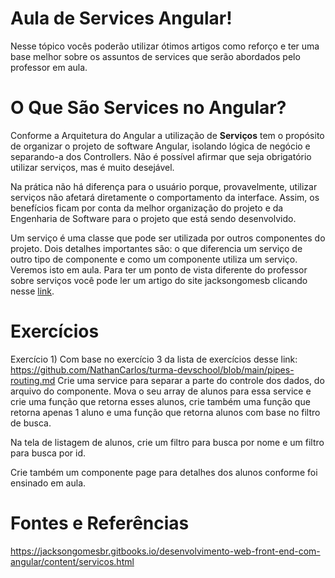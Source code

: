 # Aula de Services Angular!

Nesse tópico vocês poderão utilizar ótimos artigos como reforço e ter uma base melhor sobre os assuntos de services que serão abordados pelo professor em aula.

# O Que São Services no Angular?
Conforme a Arquitetura do Angular a utilização de  **Serviços** tem o propósito de organizar o projeto de software Angular, isolando lógica de negócio e separando-a dos Controllers. Não é possível afirmar que seja obrigatório utilizar serviços, mas é muito desejável.

Na prática não há diferença para o usuário porque, provavelmente, utilizar serviços não afetará diretamente o comportamento da interface. Assim, os benefícios ficam por conta da melhor organização do projeto e da Engenharia de Software para o projeto que está sendo desenvolvido.

Um serviço é uma classe que pode ser utilizada por outros componentes do projeto. Dois detalhes importantes são: o que diferencia um serviço de outro tipo de componente e como um componente utiliza um serviço. Veremos isto em aula.
Para ter um ponto de vista diferente do professor sobre serviços você pode ler um artigo do site jacksongomesb clicando nesse [link](https://jacksongomesbr.gitbooks.io/desenvolvimento-web-front-end-com-angular/content/servicos.html).

# Exercícios

Exercício 1) Com base no exercício 3 da lista de exercícios desse link: https://github.com/NathanCarlos/turma-devschool/blob/main/pipes-routing.md Crie uma service para separar a parte do controle dos dados, do arquivo do componente. Mova o seu array de alunos para essa service e crie uma função que retorna esses alunos, crie também uma função que retorna apenas 1 aluno e uma função que retorna alunos com base no filtro de busca.

Na tela de listagem de alunos, crie um filtro para busca por nome e um filtro para busca por id.

Crie também um componente page para detalhes dos alunos conforme foi ensinado em aula.

# Fontes e Referências

https://jacksongomesbr.gitbooks.io/desenvolvimento-web-front-end-com-angular/content/servicos.html

